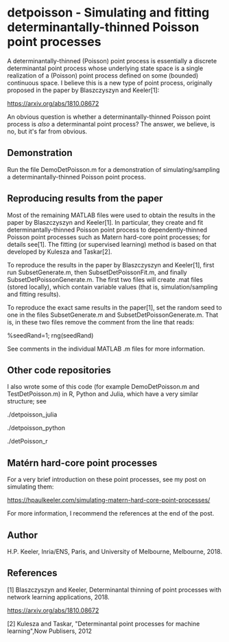 # detpoisson - Simulating and fitting determinantally-thinned Poisson point processes

A determinantally-thinned (Poisson) point process is essentially a discrete determinantal point process whose underlying state space is a single realization of a (Poisson) point process defined on some (bounded) continuous space. I believe this is a new type of point process, originally proposed in the paper by Blaszczyszyn and Keeler[1]: 

https://arxiv.org/abs/1810.08672

An obvious question is whether a determinantally-thinned Poisson point process is *also* a determinantal point process? The answer, we believe, is no, but it's far from obvious. 

## Demonstration

Run the file DemoDetPoisson.m for a demonstration of simulating/sampling a determinantally-thinned Poisson point process. 

## Reproducing results from the paper
Most of the remaining MATLAB files were used to obtain the results in the paper by Blaszczyszyn and Keeler[1]. In particular, they create and fit determinantally-thinned Poisson point process to dependently-thinned Poisson point processes such as Matern hard-core point processes; for details see[1]. The fitting (or supervised learning) method is based on that developed by Kulesza and Taskar[2].

To reproduce the results in the paper by Blaszczyszyn and Keeler[1], first run SubsetGenerate.m, then SubsetDetPoissonFit.m, and finally SubsetDetPoissonGenerate.m. The first two files will create .mat files (stored locally), which contain variable values (that is, simulation/sampling and fitting results). 

To reproduce the exact same results in the paper[1], set the random seed to one in the files SubsetGenerate.m and SubsetDetPoissonGenerate.m. That is, in these two files remove the comment from the line that reads:

%seedRand=1; rng(seedRand) 

See comments in the individual MATLAB .m files for more information. 


## Other code repositories
I also wrote some of this code (for example DemoDetPoisson.m and TestDetPoisson.m) in R, Python and Julia, which have a very similar structure; see  

./detpoisson_julia

./detpoisson_python

./detPoisson_r 

## Matérn hard-core point processes
For a very brief introduction on these point processes, see my post on simulating them:

https://hpaulkeeler.com/simulating-matern-hard-core-point-processes/

For more information, I recommend the references at the end of the post.

## Author
H.P. Keeler, Inria/ENS, Paris, and University of Melbourne, Melbourne, 2018.

## References

[1] Blaszczyszyn and Keeler, Determinantal thinning of point processes
with network learning applications, 2018.

https://arxiv.org/abs/1810.08672

[2] Kulesza and Taskar, "Determinantal point processes for machine learning",Now Publisers, 2012
